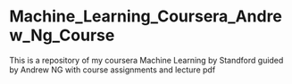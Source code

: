 # Machine_Learning_Coursera_Andrew_Ng_Course
This is a repository of my coursera Machine Learning by Standford guided by Andrew NG with course assignments and lecture pdf
